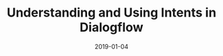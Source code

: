 ---
date: 2019-01-04
title: Understanding and Using Intents in Dialogflow
video_id: Ebao8L159MM
description: Using Intents and understanding Context, Events, and Actions in Dialogflow.
categories:
  - Google-Assistant
resources:
  - name: Source code
    link: https://github.com/skilltemplates/
  - name: Dabble Lab
    link: https://dabblelab.com
type: Video
set: dialogflow-development-101
set_order: 2
---